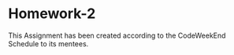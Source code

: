 # Homework-2
This Assignment has been created according to the CodeWeekEnd Schedule to its mentees.
